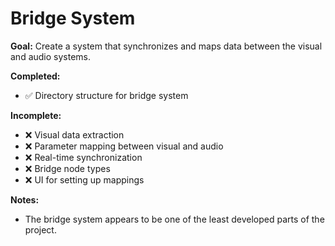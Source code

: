 # Bridge System

**Goal:** Create a system that synchronizes and maps data between the visual and audio systems.

**Completed:**
- ✅ Directory structure for bridge system

**Incomplete:**
- ❌ Visual data extraction
- ❌ Parameter mapping between visual and audio
- ❌ Real-time synchronization
- ❌ Bridge node types
- ❌ UI for setting up mappings

**Notes:**
- The bridge system appears to be one of the least developed parts of the project. 